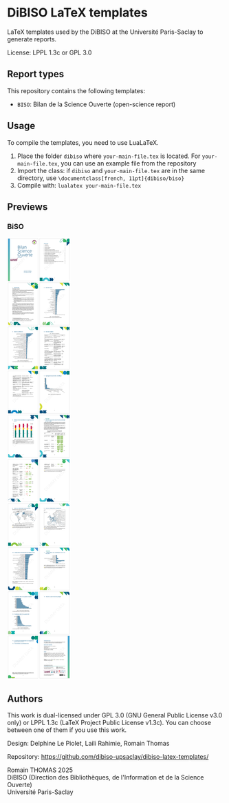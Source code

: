 # DiBISO LaTeX templates

LaTeX templates used by the DiBISO at the Université Paris-Saclay to generate reports.

License: LPPL 1.3c or GPL 3.0

## Report types

This repository contains the following templates:

  - `BISO`: Bilan de la Science Ouverte (open-science report)
  
  
## Usage

To compile the templates, you need to use LuaLaTeX.

1. Place the folder `dibiso` where `your-main-file.tex` is located. For  `your-main-file.tex`, you can use an example file from the repository
2. Import the class: if `dibiso` and `your-main-file.tex` are in the same directory, use `\documentclass[french, 11pt]{dibiso/biso}`
3. Compile with: `lualatex your-main-file.tex`


## Previews

### BiSO

[![report example](docs/images/biso-example/biso-example.png)](examples/biso/biso-main.pdf)



## Authors

This work is dual-licensed under GPL 3.0 (GNU General Public License v3.0 only) or LPPL 1.3c (LaTeX Project Public License v1.3c). You can choose between one of them if you use this work.

Design: Delphine Le Piolet, Laili Rahimie, Romain Thomas

Repository: https://github.com/dibiso-upsaclay/dibiso-latex-templates/

Romain THOMAS 2025  
DiBISO (Direction des Bibliothèques, de l'Information et de la Science Ouverte)  
Université Paris-Saclay
